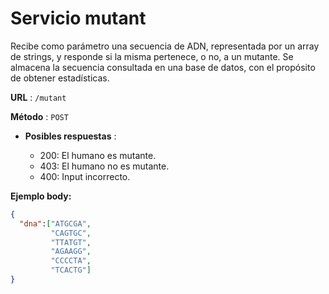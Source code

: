 # Servicio mutant

Recibe como parámetro una secuencia de ADN, representada por un array de strings, y responde si la misma pertenece, o no, a un mutante. Se almacena la secuencia consultada en una base de datos, con el propósito de obtener estadísticas.

**URL** : `/mutant`

**Método** : `POST`

- **Posibles respuestas** :  

     - 200: El humano es mutante. 
     - 403: El humano no es mutante.
     - 400: Input incorrecto. 

**Ejemplo body:**
```json
{
  "dna":["ATGCGA",
         "CAGTGC",
         "TTATGT",
         "AGAAGG",
         "CCCCTA",
         "TCACTG"]
}


